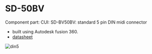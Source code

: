 # SD-50BV
Component part: CUI: SD-BV50BV: 
standard 5 pin DIN midi connector

* built using Autodesk fusion 360.
* [datasheet](https://datasheet.octopart.com/SD-50BV-CUI-datasheet-103772973.pdf "SD-50BV-CUI-datasheet")

![din5](https://github.com/newdigate/part-cui-SD-50BV/raw/master/images/CUI-DIN5-SD50BV.png)
